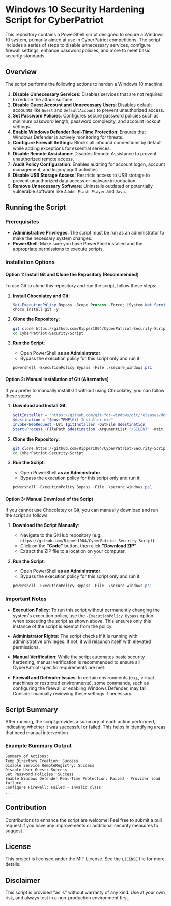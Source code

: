 # Windows 10 Security Hardening Script for CyberPatriot

This repository contains a PowerShell script designed to secure a Windows 10 system, primarily aimed at use in CyberPatriot competitions. The script includes a series of steps to disable unnecessary services, configure firewall settings, enhance password policies, and more to meet basic security standards.

## Overview
The script performs the following actions to harden a Windows 10 machine:

1. **Disable Unnecessary Services**: Disables services that are not required to reduce the attack surface.
2. **Disable Guest Account and Unnecessary Users**: Disables default accounts like `Guest` and `DefaultAccount` to prevent unauthorized access.
3. **Set Password Policies**: Configures secure password policies such as minimum password length, password complexity, and account lockout settings.
4. **Enable Windows Defender Real-Time Protection**: Ensures that Windows Defender is actively monitoring for threats.
5. **Configure Firewall Settings**: Blocks all inbound connections by default while adding exceptions for essential services.
6. **Disable Remote Assistance**: Disables Remote Assistance to prevent unauthorized remote access.
7. **Audit Policy Configuration**: Enables auditing for account logon, account management, and logon/logoff activities.
8. **Disable USB Storage Access**: Restricts access to USB storage to prevent unauthorized data access or malware introduction.
9. **Remove Unnecessary Software**: Uninstalls outdated or potentially vulnerable software like `Adobe Flash Player` and `Java`.

## Running the Script
### Prerequisites
- **Administrative Privileges**: The script must be run as an administrator to make the necessary system changes.
- **PowerShell**: Make sure you have PowerShell installed and the appropriate permissions to execute scripts.

### Installation Options
#### Option 1: Install Git and Clone the Repository (Recommended)
To use Git to clone this repository and run the script, follow these steps:

1. **Install Chocolatey and Git**:
   ```powershell
   Set-ExecutionPolicy Bypass -Scope Process -Force; [System.Net.ServicePointManager]::SecurityProtocol = [System.Net.SecurityProtocolType]::Tls12; iex ((New-Object System.Net.WebClient).DownloadString('https://community.chocolatey.org/install.ps1'))
   choco install git -y
   ```

2. **Clone the Repository**:
   ```sh
   git clone https://github.com/Ripper1004/CyberPatriot-Security-Script.git
   cd CyberPatriot-Security-Script
   ```

3. **Run the Script**:
   - Open PowerShell **as an Administrator**.
   - Bypass the execution policy for this script only and run it:
   ```powershell
   powershell -ExecutionPolicy Bypass -File .\secure_windows.ps1
   ```

#### Option 2: Manual Installation of Git (Alternative)
If you prefer to manually install Git without using Chocolatey, you can follow these steps:

1. **Download and Install Git**:
   ```powershell
   $gitInstaller = "https://github.com/git-for-windows/git/releases/download/v2.42.0.windows.1/Git-2.42.0-64-bit.exe"
   $destination = "$env:TEMP\Git-Installer.exe"
   Invoke-WebRequest -Uri $gitInstaller -OutFile $destination
   Start-Process -FilePath $destination -ArgumentList "/SILENT" -Wait
   ```

2. **Clone the Repository**:
   ```sh
   git clone https://github.com/Ripper1004/CyberPatriot-Security-Script.git
   cd CyberPatriot-Security-Script
   ```

3. **Run the Script**:
   - Open PowerShell **as an Administrator**.
   - Bypass the execution policy for this script only and run it:
   ```powershell
   powershell -ExecutionPolicy Bypass -File .\secure_windows.ps1
   ```

#### Option 3: Manual Download of the Script
If you cannot use Chocolatey or Git, you can manually download and run the script as follows:

1. **Download the Script Manually**:
   - Navigate to the GitHub repository (e.g., `https://github.com/Ripper1004/CyberPatriot-Security-Script`).
   - Click on the **"Code"** button, then click **"Download ZIP"**.
   - Extract the ZIP file to a location on your computer.

2. **Run the Script**:
   - Open PowerShell **as an Administrator**.
   - Bypass the execution policy for this script only and run it:
   ```powershell
   powershell -ExecutionPolicy Bypass -File .\secure_windows.ps1
   ```

### Important Notes
- **Execution Policy**: To run this script without permanently changing the system's execution policy, use the `-ExecutionPolicy Bypass` option when executing the script as shown above. This ensures only this instance of the script is exempt from the policy.

- **Administrator Rights**: The script checks if it is running with administrative privileges. If not, it will relaunch itself with elevated permissions.
- **Manual Verification**: While the script automates basic security hardening, manual verification is recommended to ensure all CyberPatriot-specific requirements are met.
- **Firewall and Defender Issues**: In certain environments (e.g., virtual machines or restricted environments), some commands, such as configuring the firewall or enabling Windows Defender, may fail. Consider manually reviewing these settings if necessary.

## Script Summary
After running, the script provides a summary of each action performed, indicating whether it was successful or failed. This helps in identifying areas that need manual intervention.

### Example Summary Output
```
Summary of Actions:
Temp Directory Creation: Success
Disable Service RemoteRegistry: Success
Disable User Guest: Success
Set Password Policies: Success
Enable Windows Defender Real-Time Protection: Failed - Provider load failure
Configure Firewall: Failed - Invalid class
...
```

## Contribution
Contributions to enhance the script are welcome! Feel free to submit a pull request if you have any improvements or additional security measures to suggest.

## License
This project is licensed under the MIT License. See the `LICENSE` file for more details.

## Disclaimer
This script is provided "as is" without warranty of any kind. Use at your own risk, and always test in a non-production environment first.

